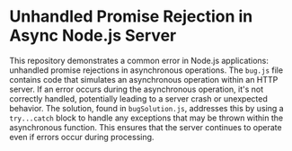 # Unhandled Promise Rejection in Async Node.js Server

This repository demonstrates a common error in Node.js applications: unhandled promise rejections in asynchronous operations.  The `bug.js` file contains code that simulates an asynchronous operation within an HTTP server.  If an error occurs during the asynchronous operation, it's not correctly handled, potentially leading to a server crash or unexpected behavior. The solution, found in `bugSolution.js`, addresses this by using a `try...catch` block to handle any exceptions that may be thrown within the asynchronous function.   This ensures that the server continues to operate even if errors occur during processing.